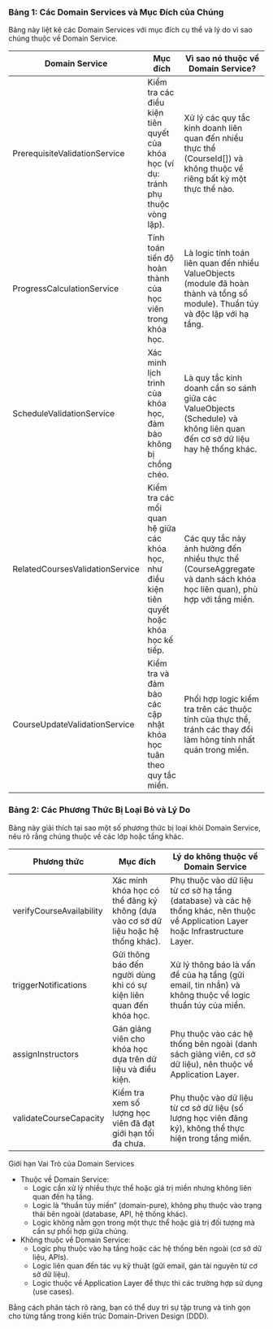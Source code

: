 ### Bảng 1: Các Domain Services và Mục Đích của Chúng

Bảng này liệt kê các Domain Services với mục đích cụ thể và lý do vì sao chúng thuộc về Domain Service.

| Domain Service                    | Mục đích 																						| Vì sao nó thuộc về Domain Service? 																								|
|-----------------------------------|-----------------------------------------------------------------------------------------------|-----------------------------------------------------------------------------------------------------------------------------------|
| PrerequisiteValidationService 	| Kiểm tra các điều kiện tiên quyết của khóa học (ví dụ: tránh phụ thuộc vòng lặp).				| Xử lý các quy tắc kinh doanh liên quan đến nhiều thực thể (CourseId[]) và không thuộc về riêng bất kỳ một thực thể nào. 			|
| ProgressCalculationService 		| Tính toán tiến độ hoàn thành của học viên trong khóa học.	 									| Là logic tính toán liên quan đến nhiều ValueObjects (module đã hoàn thành và tổng số module). Thuần túy và độc lập với hạ tầng. 	|
| ScheduleValidationService 		| Xác minh lịch trình của khóa học, đảm bảo không bị chồng chéo.	 							| Là quy tắc kinh doanh cần so sánh giữa các ValueObjects (Schedule) và không liên quan đến cơ sở dữ liệu hay hệ thống khác. 		|
| RelatedCoursesValidationService 	| Kiểm tra các mối quan hệ giữa các khóa học, như điều kiện tiên quyết hoặc khóa học kế tiếp.   | Các quy tắc này ảnh hưởng đến nhiều thực thể (CourseAggregate và danh sách khóa học liên quan), phù hợp với tầng miền. 			|
| CourseUpdateValidationService 	| Kiểm tra và đảm bảo các cập nhật khóa học tuân theo quy tắc miền.	 							| Phối hợp logic kiểm tra trên các thuộc tính của thực thể, tránh các thay đổi làm hỏng tính nhất quán trong miền. 					|

### Bảng 2: Các Phương Thức Bị Loại Bỏ và Lý Do

Bảng này giải thích tại sao một số phương thức bị loại khỏi Domain Service, nêu rõ rằng chúng thuộc về các lớp hoặc tầng khác.

| Phương thức				| Mục đích																				| Lý do không thuộc về Domain Service																								|
|---------------------------|---------------------------------------------------------------------------------------|-----------------------------------------------------------------------------------------------------------------------------------|
| verifyCourseAvailability	| Xác minh khóa học có thể đăng ký không (dựa vào cơ sở dữ liệu hoặc hệ thống khác).	| Phụ thuộc vào dữ liệu từ cơ sở hạ tầng (database) và các hệ thống khác, nên thuộc về Application Layer hoặc Infrastructure Layer.	|
| triggerNotifications		| Gửi thông báo đến người dùng khi có sự kiện liên quan đến khóa học.					| Xử lý thông báo là vấn đề của hạ tầng (gửi email, tin nhắn) và không thuộc về logic thuần túy của miền.							|
| assignInstructors			| Gán giảng viên cho khóa học dựa trên dữ liệu và điều kiện.							| Phụ thuộc vào các hệ thống bên ngoài (danh sách giảng viên, cơ sở dữ liệu), nên thuộc về Application Layer.						|
| validateCourseCapacity	| Kiểm tra xem số lượng học viên đã đạt giới hạn tối đa chưa.							| Phụ thuộc vào dữ liệu từ cơ sở dữ liệu (số lượng học viên đăng ký), không thể thực hiện trong tầng miền.							|

Giới hạn Vai Trò của Domain Services

- Thuộc về Domain Service:
    - Logic cần xử lý nhiều thực thể hoặc giá trị miền nhưng không liên quan đến hạ tầng.
    - Logic là “thuần túy miền” (domain-pure), không phụ thuộc vào trạng thái bên ngoài (database, API, hệ thống khác).
    - Logic không nằm gọn trong một thực thể hoặc giá trị đối tượng mà cần sự phối hợp giữa chúng.
- Không thuộc về Domain Service:
    - Logic phụ thuộc vào hạ tầng hoặc các hệ thống bên ngoài (cơ sở dữ liệu, APIs).
    - Logic liên quan đến tác vụ kỹ thuật (gửi email, gán tài nguyên từ cơ sở dữ liệu).
    - Logic thuộc về Application Layer để thực thi các trường hợp sử dụng (use cases).

Bằng cách phân tách rõ ràng, bạn có thể duy trì sự tập trung và tinh gọn cho từng tầng trong kiến trúc Domain-Driven Design (DDD).
